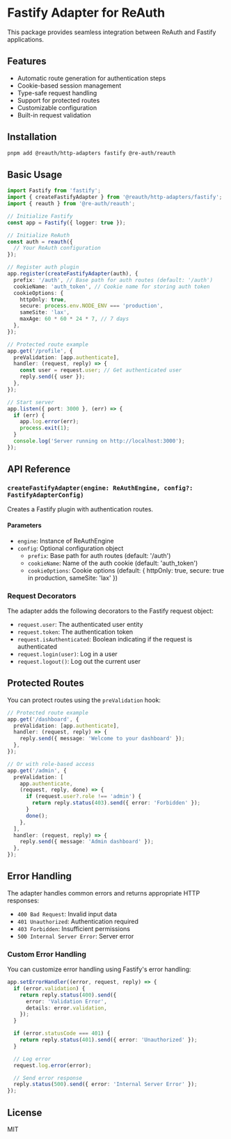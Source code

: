 # Fastify Adapter for ReAuth

This package provides seamless integration between ReAuth and Fastify applications.

## Features

- Automatic route generation for authentication steps
- Cookie-based session management
- Type-safe request handling
- Support for protected routes
- Customizable configuration
- Built-in request validation

## Installation

```bash
pnpm add @reauth/http-adapters fastify @re-auth/reauth
```

## Basic Usage

```typescript
import Fastify from 'fastify';
import { createFastifyAdapter } from '@reauth/http-adapters/fastify';
import { reauth } from '@re-auth/reauth';

// Initialize Fastify
const app = Fastify({ logger: true });

// Initialize ReAuth
const auth = reauth({
  // Your ReAuth configuration
});

// Register auth plugin
app.register(createFastifyAdapter(auth), {
  prefix: '/auth', // Base path for auth routes (default: '/auth')
  cookieName: 'auth_token', // Cookie name for storing auth token
  cookieOptions: {
    httpOnly: true,
    secure: process.env.NODE_ENV === 'production',
    sameSite: 'lax',
    maxAge: 60 * 60 * 24 * 7, // 7 days
  },
});

// Protected route example
app.get('/profile', {
  preValidation: [app.authenticate],
  handler: (request, reply) => {
    const user = request.user; // Get authenticated user
    reply.send({ user });
  },
});

// Start server
app.listen({ port: 3000 }, (err) => {
  if (err) {
    app.log.error(err);
    process.exit(1);
  }
  console.log('Server running on http://localhost:3000');
});
```

## API Reference

### `createFastifyAdapter(engine: ReAuthEngine, config?: FastifyAdapterConfig)`

Creates a Fastify plugin with authentication routes.

#### Parameters

- `engine`: Instance of ReAuthEngine
- `config`: Optional configuration object
  - `prefix`: Base path for auth routes (default: '/auth')
  - `cookieName`: Name of the auth cookie (default: 'auth_token')
  - `cookieOptions`: Cookie options (default: { httpOnly: true, secure: true in production, sameSite: 'lax' })

### Request Decorators

The adapter adds the following decorators to the Fastify request object:

- `request.user`: The authenticated user entity
- `request.token`: The authentication token
- `request.isAuthenticated`: Boolean indicating if the request is authenticated
- `request.login(user)`: Log in a user
- `request.logout()`: Log out the current user

## Protected Routes

You can protect routes using the `preValidation` hook:

```typescript
// Protected route example
app.get('/dashboard', {
  preValidation: [app.authenticate],
  handler: (request, reply) => {
    reply.send({ message: 'Welcome to your dashboard' });
  },
});

// Or with role-based access
app.get('/admin', {
  preValidation: [
    app.authenticate,
    (request, reply, done) => {
      if (request.user?.role !== 'admin') {
        return reply.status(403).send({ error: 'Forbidden' });
      }
      done();
    },
  ],
  handler: (request, reply) => {
    reply.send({ message: 'Admin dashboard' });
  },
});
```

## Error Handling

The adapter handles common errors and returns appropriate HTTP responses:

- `400 Bad Request`: Invalid input data
- `401 Unauthorized`: Authentication required
- `403 Forbidden`: Insufficient permissions
- `500 Internal Server Error`: Server error

### Custom Error Handling

You can customize error handling using Fastify's error handling:

```typescript
app.setErrorHandler((error, request, reply) => {
  if (error.validation) {
    return reply.status(400).send({
      error: 'Validation Error',
      details: error.validation,
    });
  }

  if (error.statusCode === 401) {
    return reply.status(401).send({ error: 'Unauthorized' });
  }

  // Log error
  request.log.error(error);

  // Send error response
  reply.status(500).send({ error: 'Internal Server Error' });
});
```

## License

MIT
